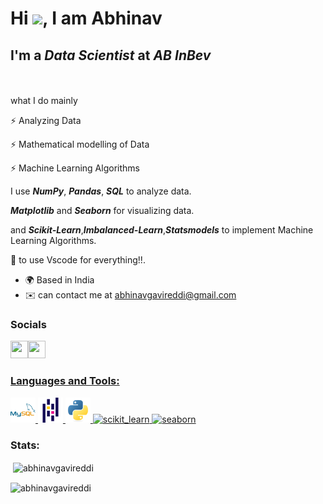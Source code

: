 Hi <img src="https://github.com/TheDudeThatCode/TheDudeThatCode/blob/master/Assets/Hi.gif" width="29">, I am Abhinav  
=====================================
I'm a _Data Scientist_ at _AB InBev_
------------------------------------
<br></br>
what I do mainly

⚡ Analyzing Data

⚡ Mathematical modelling of Data

⚡ Machine Learning Algorithms 

I use _**NumPy**_, _**Pandas**_, _**SQL**_ to analyze data. 

_**Matplotlib**_ and _**Seaborn**_ for visualizing data.

and _**Scikit-Learn**_,_**Imbalanced-Learn**_,_**Statsmodels**_ to implement Machine Learning Algorithms. 

 :blue_heart: to use Vscode for everything!!.

* 🌍  Based in India
* ✉️  can contact me at [abhinavgavireddi@gmail.com](mailto:abhinavgavireddi@gmail.com)


### Socials

<p align="left"> <a href="https://github.com/AbhinavGavireddi" target="_blank" rel="noreferrer"><img src="https://raw.githubusercontent.com/danielcranney/readme-generator/main/public/icons/socials/github.svg" width="28" height="28" /></a><a href="https://www.linkedin.com/in/gavireddi-abhinava-bharat/" target="_blank" rel="noreferrer"><img src="https://raw.githubusercontent.com/danielcranney/readme-generator/main/public/icons/socials/linkedin.svg" width="28" height="28" />


<h3 align="left">Languages and Tools:</h3>
<p align="left"> <a href="https://www.mysql.com/" target="_blank" rel="noreferrer"> <img src="https://raw.githubusercontent.com/devicons/devicon/master/icons/mysql/mysql-original-wordmark.svg" alt="mysql" width="40" height="40"/> </a> <a href="https://pandas.pydata.org/" target="_blank" rel="noreferrer"> <img src="https://raw.githubusercontent.com/devicons/devicon/2ae2a900d2f041da66e950e4d48052658d850630/icons/pandas/pandas-original.svg" alt="pandas" width="40" height="40"/> </a> <a href="https://www.python.org" target="_blank" rel="noreferrer"> <img src="https://raw.githubusercontent.com/devicons/devicon/master/icons/python/python-original.svg" alt="python" width="40" height="40"/> </a> <a href="https://scikit-learn.org/" target="_blank" rel="noreferrer"> <img src="https://upload.wikimedia.org/wikipedia/commons/0/05/Scikit_learn_logo_small.svg" alt="scikit_learn" width="40" height="40"/> </a> <a href="https://seaborn.pydata.org/" target="_blank" rel="noreferrer"> <img src="https://seaborn.pydata.org/_images/logo-mark-lightbg.svg" alt="seaborn" width="40" height="40"/> </a>  </p>

<h3 align="left">Stats:</h3>


<p>&nbsp;<img align="center" src="https://github-readme-stats.vercel.app/api?username=abhinavgavireddi&show_icons=true&locale=en&hide=stars,issues&theme=dark&hide_border=True" alt="abhinavgavireddi" /></p>

<p><img align="center" src="https://github-readme-streak-stats.herokuapp.com/?user=abhinavgavireddi&theme=dark&hide_border=True" alt="abhinavgavireddi" /></p>
